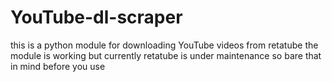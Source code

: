 # YouTube-dl-scraper

this is a python module for downloading YouTube videos from retatube the module is working but currently retatube is under maintenance so bare that in mind before you use